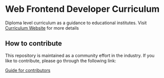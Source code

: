# Web Frontend Developer Curriculum

Diploma level curriculum as a guidance to educational institutes. Visit [Curriculum Website](https://slasscom.github.io/slasscom-web-frontend-developer) for more details

## How to contribute

This repository is maintained as a community effort in the industry. If you like to contribute, please go through the following link:

[Guide for contributors](./CONTRIBUTE.md)
